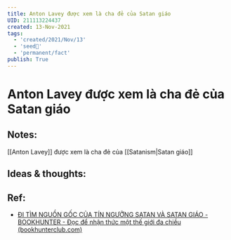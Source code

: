 ```yaml
---
title: Anton Lavey được xem là cha đẻ của Satan giáo
UID: 211113224437
created: 13-Nov-2021
tags:
  - 'created/2021/Nov/13'
  - 'seed🥜'
  - 'permanent/fact'
publish: True
---
```

# Anton Lavey được xem là cha đẻ của Satan giáo

## Notes:
[[Anton Lavey]] được xem là cha đẻ của [[Satanism|Satan giáo]]

## Ideas & thoughts:


## Ref:
- [ĐI TÌM NGUỒN GỐC CỦA TÍN NGƯỠNG SATAN VÀ SATAN GIÁO - BOOKHUNTER - Đọc để nhận thức một thế giới đa chiều (bookhunterclub.com)](https://bookhunterclub.com/di-tim-nguon-goc-cua-tin-nguong-satan-va-satan-giao/)